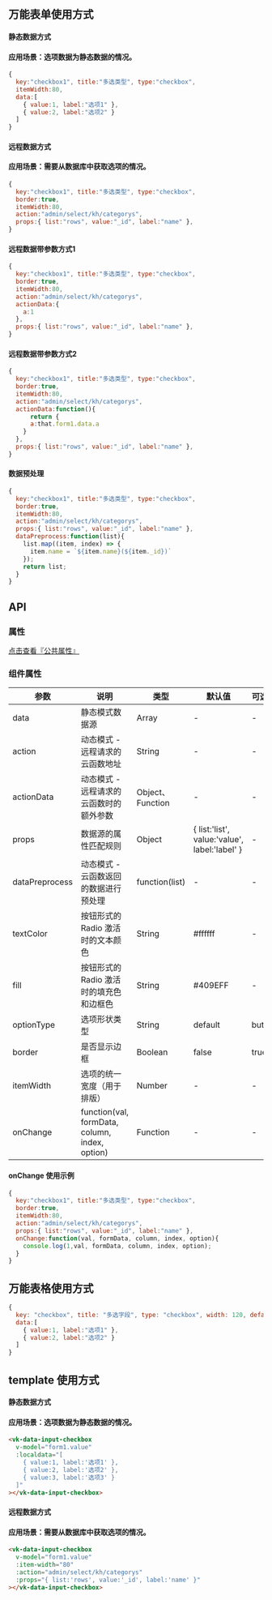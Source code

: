 ## 万能表单使用方式
#### 静态数据方式
#### 应用场景：选项数据为静态数据的情况。
```js
{
  key:"checkbox1", title:"多选类型", type:"checkbox",
  itemWidth:80,
  data:[
    { value:1, label:"选项1" },
    { value:2, label:"选项2" }
  ]
}
```

#### 远程数据方式
#### 应用场景：需要从数据库中获取选项的情况。
```js
{
  key:"checkbox1", title:"多选类型", type:"checkbox",
  border:true,
  itemWidth:80,
  action:"admin/select/kh/categorys",
  props:{ list:"rows", value:"_id", label:"name" },
}
```

#### 远程数据带参数方式1
```js
{
  key:"checkbox1", title:"多选类型", type:"checkbox",
  border:true,
  itemWidth:80,
  action:"admin/select/kh/categorys",
  actionData:{
    a:1
  },
  props:{ list:"rows", value:"_id", label:"name" },
}
```
#### 远程数据带参数方式2
```js
{
  key:"checkbox1", title:"多选类型", type:"checkbox",
  border:true,
  itemWidth:80,
  action:"admin/select/kh/categorys",
  actionData:function(){
      return {
      a:that.form1.data.a
    }
  },
  props:{ list:"rows", value:"_id", label:"name" },
}
```

#### 数据预处理
```js
{
  key:"checkbox1", title:"多选类型", type:"checkbox",
  border:true,
  itemWidth:80,
  action:"admin/select/kh/categorys",
  props:{ list:"rows", value:"_id", label:"name" },
  dataPreprocess:function(list){
    list.map((item, index) => {
      item.name = `${item.name}(${item._id})`
    });
    return list;
  }
}
```


## API

### 属性

[点击查看『公共属性』](https://gitee.com/vk-uni/vk-uni-cloud-router/wikis/pages?sort_id=4051177&doc_id=975983)

### 组件属性

| 参数             | 说明                           | 类型    | 默认值  | 可选值 |
|------------------|-------------------------------|---------|--------|-------|
| data            | 静态模式数据源 | Array  | - | -  |
| action          | 动态模式 - 远程请求的云函数地址 | String  | - | -  |
| actionData          | 动态模式 - 远程请求的云函数时的额外参数 | Object、Function  | - | -  |
| props          | 数据源的属性匹配规则 | Object  | { list:'list', value:'value', label:'label' } | -  |
| dataPreprocess          | 动态模式 - 云函数返回的数据进行预处理 | function(list)  | - | -  |
| textColor      | 按钮形式的 Radio 激活时的文本颜色 | String  | #ffffff | -  |
| fill      | 按钮形式的 Radio 激活时的填充色和边框色 | String  | #409EFF | -  |
| optionType        | 选项形状类型 | String  | default | button  |
| border          | 是否显示边框 | Boolean  | false| true |
| itemWidth          | 选项的统一宽度（用于排版） | Number  | - | -  |
| onChange          | function(val, formData, column, index, option) | Function  | -| -  |

#### onChange 使用示例
```js
{
  key:"checkbox1", title:"多选类型", type:"checkbox",
  border:true,
  itemWidth:80,
  action:"admin/select/kh/categorys",
  props:{ list:"rows", value:"_id", label:"name" },
  onChange:function(val, formData, column, index, option){
    console.log(1,val, formData, column, index, option);
  }
}
```

## 万能表格使用方式

```js
{ 
  key: "checkbox", title: "多选字段", type: "checkbox", width: 120, defaultValue:1,
  data:[
    { value:1, label:"选项1" },
    { value:2, label:"选项2" }
  ]
}
```


## template 使用方式
#### 静态数据方式
#### 应用场景：选项数据为静态数据的情况。
```html
<vk-data-input-checkbox
  v-model="form1.value"
  :localdata="[
    { value:1, label:'选项1' },
    { value:2, label:'选项2' },
    { value:3, label:'选项3' }
  ]"
></vk-data-input-checkbox>
```
#### 远程数据方式
#### 应用场景：需要从数据库中获取选项的情况。
```html
<vk-data-input-checkbox
  v-model="form1.value"
  :item-width="80"
  :action="admin/select/kh/categorys"
  :props="{ list:'rows', value:'_id', label:'name' }"
></vk-data-input-checkbox>
```
